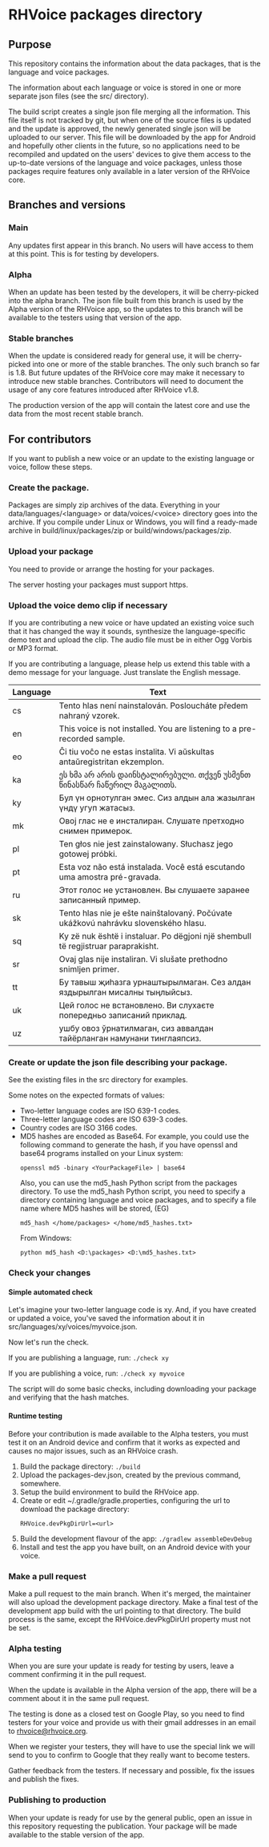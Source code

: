 # RHVoice packages directory

## Purpose

This repository contains the information about the data packages, that
is the language and voice packages.

The information about each language or voice is stored in one or more
separate json files (see the src/ directory).

The build script creates a single json file merging all the
information. This file itself is not tracked by git, but when one of
the source files is updated and the update is approved, the newly
generated single json will be uploaded to our server. This file will
be downloaded by the app for Android and hopefully other clients in
the future, so no applications need to be recompiled and updated on
the users' devices to give them access to the up-to-date versions of
the language and voice packages, unless those packages require
features only available in a later version of the RHVoice core.

## Branches and versions

### Main

Any updates first appear in this branch. No users will have access to
them at this point. This is for testing by developers.

### Alpha

When an update has been tested by the developers, it will be
cherry-picked into the alpha branch. The json file built from this
branch is used by the Alpha version of the RHVoice app, so the updates
to this branch will be available to the testers using that version of
the app.

### Stable branches

When the update is considered ready for general use, it will be
cherry-picked into one or more of the stable branches. The only such
branch so far is 1.8. But future updates of the RHVoice core may make
it necessary to introduce new stable branches. Contributors will need
to document the usage of any core features introduced after RHVoice
v1.8.

The production version of the app will contain the latest core and use
the data from the most recent stable branch.

## For contributors

If you want to publish a new voice or an update to the existing
language or voice, follow these steps.

### Create the package.

Packages are simply zip archives of the data. Everything in your
data/languages/&lt;language&gt; or data/voices/&lt;voice&gt; directory goes into
the archive. If you compile under Linux or Windows, you will find a
ready-made archive in build/linux/packages/zip or build/windows/packages/zip.

### Upload your package

You need to provide or arrange the hosting for your packages.

The server hosting your packages must support https.

### Upload the voice demo clip if necessary

If you are contributing a new voice or have updated an existing voice
such that it has changed the way it sounds, synthesize the
language-specific demo text and upload the clip. The audio file must be in either Ogg Vorbis or MP3 format.

If you are contributing a language, please help us extend this table with a demo message for your language. Just translate the English message.

Language | Text
---|---
cs | Tento hlas není nainstalován. Posloucháte předem nahraný vzorek.
en | This voice is not installed. You are listening to a pre-recorded sample.
eo | Ĉi tiu voĉo ne estas instalita. Vi aŭskultas antaŭregistritan ekzemplon.
ka | ეს ხმა არ არის დაინსტალირებული. თქვენ უსმენთ წინასწარ ჩაწერილ მაგალითს.
ky | Бул үн орнотулган эмес. Сиз алдын ала жазылган үндү угуп жатасыз.
mk | Овој глас не е инсталиран. Слушате претходно снимен примерок.
pl | Ten głos nie jest zainstalowany. Słuchasz jego gotowej próbki.
pt | Esta voz não está instalada. Você está escutando uma amostra pré-gravada.
ru | Этот голос не установлен. Вы слушаете заранее записанный пример.
sk | Tento hlas nie je ešte nainštalovaný. Počúvate ukážkovú nahrávku slovenského hlasu.
sq | Ky zë nuk është i instaluar. Po dëgjoni një shembull të regjistruar paraprakisht.
sr| Ovaj glas nije instaliran. Vi slušate prethodno snimljen primer.
tt | Бу тавыш җиһазга урнаштырылмаган. Сез алдан яздырылган мисалны тыңлыйсыз.
uk | Цей голос не встановлено. Ви слухаєте попередньо записаний приклад.
uz | ушбу овоз ўрнатилмаган, сиз аввалдан тайёрланган намунани тинглаяпсиз.

### Create or update the json file describing your package.

See the existing files in the src directory for examples.

Some notes on the expected formats of values:

* Two-letter language codes are ISO 639-1 codes.
* Three-letter language codes are ISO 639-3 codes.
* Country codes are ISO 3166 codes.
* MD5 hashes are encoded as Base64. For example, you could use the
  following command to generate the hash, if you have openssl and
  base64 programs installed on your Linux system:
  ```
  openssl md5 -binary <YourPackageFile> | base64
  ```
  Also, you can use the md5_hash Python script from the packages directory.
  To use the md5_hash Python script, you need to specify a directory containing language and voice packages, and to specify a file name where MD5 hashes will be stored, (EG)
  ```
  md5_hash </home/packages> </home/md5_hashes.txt>
  ``````
  From Windows:
  ```
  python md5_hash <D:\packages> <D:\md5_hashes.txt>
  ``````

### Check your changes

#### Simple automated check

Let's imagine your two-letter language code is xy. And, if you have
created or updated a voice, you've saved the information about it in src/languages/xy/voices/myvoice.json.

Now let's run the check.

If you are publishing a language, run:
```./check xy```

If you are publishing a voice, run:
```./check xy myvoice```

The script will do some basic checks, including downloading your
package and verifying that the hash matches.

#### Runtime testing

Before your contribution is made available to the Alpha testers, you
must test it on an Android device and confirm that it works as
expected and causes no major issues, such as an RHVoice crash.

1. Build the package directory:
   ```./build```
2. Upload the packages-dev.json, created by the previous command, somewhere.
3. Setup the build environment to build the RHVoice app.
4. Create or edit ~/.gradle/gradle.properties, configuring the url to
   download the package directory:
   ```
   RHVoice.devPkgDirUrl=<url>
   ```
5. Build the development flavour of the app:
   ```./gradlew assembleDevDebug```
6. Install and test the app you have built, on an Android device with your voice.

### Make a pull request

Make a pull request to the main branch. When it's merged, the
maintainer will also upload the development package directory.
Make a final test of the development app build with the url pointing
to that directory. The build process is the same, except the
RHVoice.devPkgDirUrl property must not be set.

### Alpha testing

When you are sure your update is ready for testing by users, leave a
comment confirming it in the pull request.

When the update is available in the Alpha version of the app, there
will be a comment about it in the same pull request.

The testing is done as a closed test on Google Play, so you need to
find testers for your voice and provide us with their gmail addresses
in an email to rhvoice@rhvoice.org.

When we register your testers, they will have to use the special link we will
send to you to confirm to Google that they really want to become testers.

Gather feedback from the testers. If necessary and possible, fix the
issues and publish the fixes.

### Publishing to production

When your update is ready for use by the general public, open an
issue in this repository requesting the publication. Your package will be made available to the stable version of the app.

